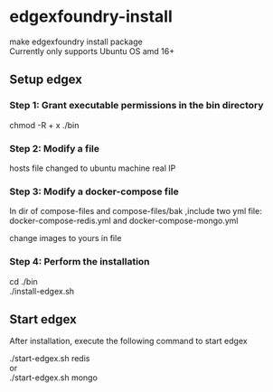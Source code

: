 # edgexfoundry-install
 make edgexfoundry install package  
 Currently only supports Ubuntu OS amd 16+
 
## Setup edgex 
### Step 1: Grant executable permissions in the bin directory
chmod -R + x ./bin

### Step 2: Modify a file
hosts file changed to ubuntu machine real IP

### Step 3: Modify a docker-compose file 
In dir of compose-files and compose-files/bak ,include two yml file:  
docker-compose-redis.yml and docker-compose-mongo.yml  

change images to yours in file

### Step 4: Perform the installation
cd ./bin  
./install-edgex.sh

## Start edgex
After installation, execute the following command to start edgex  

./start-edgex.sh redis  
or  
./start-edgex.sh mongo  
